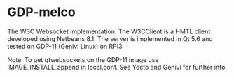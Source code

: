 # GDP-melco
The W3C Websocket implementation. The W3CClient is a HMTL client developed using Netbeans 8.1. The server is implemented in Qt 5.6 and tested on GDP-11 (Genivi Linux) on RPI3.

Note: To get qtwebsockets on the GDP-11 image use IMAGE_INSTALL_append in local.conf. See Yocto and Genivi for further info.


